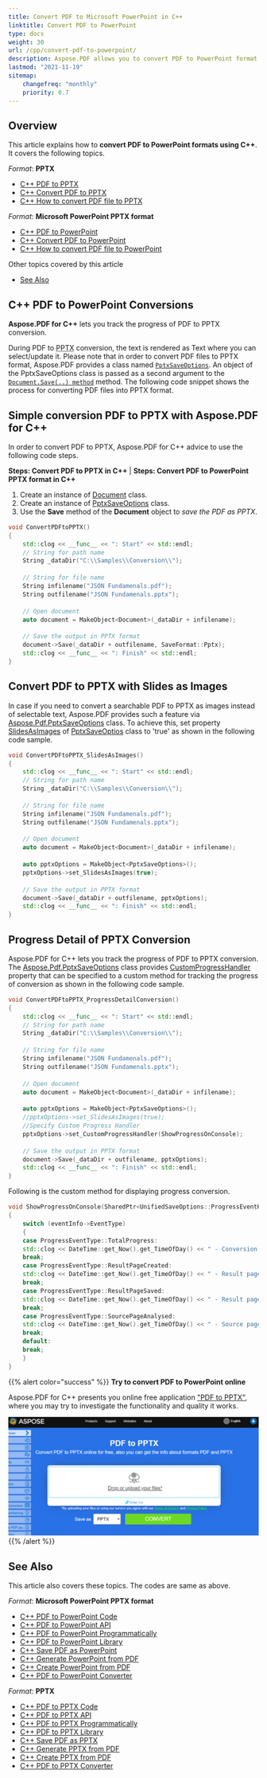 ```yaml
---
title: Convert PDF to Microsoft PowerPoint in C++
linktitle: Convert PDF to PowerPoint
type: docs
weight: 30
url: /cpp/convert-pdf-to-powerpoint/
description: Aspose.PDF allows you to convert PDF to PowerPoint format using C++. There is a possibility to convert PDF to PPTX with Slides as Images.
lastmod: "2021-11-19"
sitemap:
    changefreq: "monthly"
    priority: 0.7
---
```

## Overview

This article explains how to **convert PDF to PowerPoint formats using C++**. It covers the following topics.

_Format_: **PPTX**
- [C++ PDF to PPTX](#cpp-pdf-to-pptx)
- [C++ Convert PDF to PPTX](#cpp-pdf-to-pptx)
- [C++ How to convert PDF file to PPTX](#cpp-pdf-to-pptx)

_Format_: **Microsoft PowerPoint PPTX format**
- [C++ PDF to PowerPoint](#cpp-pdf-to-powerpoint-pptx)
- [C++ Convert PDF to PowerPoint](#cpp-pdf-to-powerpoint-pptx)
- [C++ How to convert PDF file to PowerPoint](#cpp-pdf-to-powerpoint-pptx)

Other topics covered by this article
- [See Also](#see-also)

## C++ PDF to PowerPoint Conversions

**Aspose.PDF for C++** lets you track the progress of PDF to PPTX conversion.

During PDF to <abbr title="Microsoft PowerPoint 2007 XML Presentation">PPTX</abbr> conversion, the text is rendered as Text where you can select/update it. Please note that in order to convert PDF files to PPTX format, Aspose.PDF provides a class named [`PptxSaveOptions`](https://reference.aspose.com/pdf/cpp/class/aspose.pdf.pptx_save_options). An object of the PptxSaveOptions class is passed as a second argument to the [`Document.Save(..) method`](https://reference.aspose.com/pdf/cpp/class/aspose.pdf.document#ac082fe8e67b25685fc51d33e804269fa) method. The following code snippet shows the process for converting PDF files into PPTX format.

## Simple conversion PDF to PPTX with Aspose.PDF for C++

In order to convert PDF to PPTX, Aspose.PDF for C++ advice to use the following code steps.

<a name="cpp-pdf-to-pptx" id="cpp-pdf-to-pptx"><strong>Steps: Convert PDF to PPTX in C++</strong></a> | <a name="cpp-pdf-to-powerpoint-pptx" id="cpp-pdf-to-powerpoint-pptx"><strong>Steps: Convert PDF to PowerPoint PPTX format in C++</strong></a>

1. Create an instance of [Document](https://reference.aspose.com/pdf/cpp/class/aspose.pdf.document) class.
2. Create an instance of [PptxSaveOptions](https://reference.aspose.com/pdf/cpp/class/aspose.pdf.pptx_save_options) class.
3. Use the **Save** method of the **Document** object to _save the PDF as PPTX_.

```cpp
void ConvertPDFtoPPTX()
{
    std::clog << __func__ << ": Start" << std::endl;
    // String for path name
    String _dataDir("C:\\Samples\\Conversion\\");

    // String for file name
    String infilename("JSON Fundamenals.pdf");
    String outfilename("JSON Fundamenals.pptx");

    // Open document
    auto document = MakeObject<Document>(_dataDir + infilename);

    // Save the output in PPTX format
    document->Save(_dataDir + outfilename, SaveFormat::Pptx);
    std::clog << __func__ << ": Finish" << std::endl;
}
```

## Convert PDF to PPTX with Slides as Images

In case if you need to convert a searchable PDF to PPTX as images instead of selectable text, Aspose.PDF provides such a feature via [Aspose.Pdf.PptxSaveOptions](https://reference.aspose.com/pdf/cpp/class/aspose.pdf.pptx_save_options) class. To achieve this, set property [SlidesAsImages](https://reference.aspose.com/pdf/cpp/class/aspose.pdf.pptx_save_options#aeca0659ae24ea7cdeb171d941440dcb2) of [PptxSaveOptios](https://reference.aspose.com/pdf/cpp/class/aspose.pdf.pptx_save_options) class to 'true' as shown in the following code sample.

```cpp
void ConvertPDFtoPPTX_SlidesAsImages()
{
    std::clog << __func__ << ": Start" << std::endl;
    // String for path name
    String _dataDir("C:\\Samples\\Conversion\\");

    // String for file name
    String infilename("JSON Fundamenals.pdf");
    String outfilename("JSON Fundamenals.pptx");

    // Open document
    auto document = MakeObject<Document>(_dataDir + infilename);

    auto pptxOptions = MakeObject<PptxSaveOptions>();
    pptxOptions->set_SlidesAsImages(true);

    // Save the output in PPTX format
    document->Save(_dataDir + outfilename, pptxOptions);
    std::clog << __func__ << ": Finish" << std::endl;
}
```

## Progress Detail of PPTX Conversion

Aspose.PDF for C++ lets you track the progress of PDF to PPTX conversion. The [Aspose.Pdf.PptxSaveOptions](https://reference.aspose.com/pdf/cpp/class/aspose.pdf.pptx_save_options) class provides [CustomProgressHandler](https://reference.aspose.com/pdf/cpp/class/aspose.pdf.pptx_save_options#ac9ad606c4b4d7249c5f299fd8d766474) property that can be specified to a custom method for tracking the progress of conversion as shown in the following code sample.

```cpp
void ConvertPDFtoPPTX_ProgressDetailConversion()
{
    std::clog << __func__ << ": Start" << std::endl;
    // String for path name
    String _dataDir("C:\\Samples\\Conversion\\");

    // String for file name
    String infilename("JSON Fundamenals.pdf");
    String outfilename("JSON Fundamenals.pptx");

    // Open document
    auto document = MakeObject<Document>(_dataDir + infilename);

    auto pptxOptions = MakeObject<PptxSaveOptions>();
    //pptxOptions->set_SlidesAsImages(true);
    //Specify Custom Progress Handler
    pptxOptions->set_CustomProgressHandler(ShowProgressOnConsole);

    // Save the output in PPTX format
    document->Save(_dataDir + outfilename, pptxOptions);
    std::clog << __func__ << ": Finish" << std::endl;
}
```

Following is the custom method for displaying progress conversion.

```cpp
void ShowProgressOnConsole(SharedPtr<UnifiedSaveOptions::ProgressEventHandlerInfo> eventInfo)
{
    switch (eventInfo->EventType)
    {
    case ProgressEventType::TotalProgress:
    std::clog << DateTime::get_Now().get_TimeOfDay() << " - Conversion progress : " << eventInfo->Value << std::endl;
    break;
    case ProgressEventType::ResultPageCreated:
    std::clog << DateTime::get_Now().get_TimeOfDay() << " - Result page's " << eventInfo->Value << " of " << eventInfo->MaxValue << " layout created." << std::endl;
    break;
    case ProgressEventType::ResultPageSaved:
    std::clog << DateTime::get_Now().get_TimeOfDay() << " - Result page's " << eventInfo->Value << " of " << eventInfo->MaxValue << " exported." << std::endl;
    break;
    case ProgressEventType::SourcePageAnalysed:
    std::clog << DateTime::get_Now().get_TimeOfDay() << " - Source page " << eventInfo->Value << " of " << eventInfo->MaxValue << " analyzed." << std::endl;
    break;
    default:
    break;
    }
}
```

{{% alert color="success" %}}
**Try to convert PDF to PowerPoint online**

Aspose.PDF for C++ presents you online free application ["PDF to PPTX"](https://products.aspose.app/pdf/conversion/pdf-to-pptx), where you may try to investigate the functionality and quality it works.

[![Aspose.PDF Convertion PDF to PPTX with Free App](pdf_to_pptx.png)](https://products.aspose.app/pdf/conversion/pdf-to-pptx)
{{% /alert %}}

## See Also

This article also covers these topics. The codes are same as above.

_Format_: **Microsoft PowerPoint PPTX format**
- [C++ PDF to PowerPoint Code](#cpp-pdf-to-powerpoint-pptx)
- [C++ PDF to PowerPoint API](#cpp-pdf-to-powerpoint-pptx)
- [C++ PDF to PowerPoint Programmatically](#cpp-pdf-to-powerpoint-pptx)
- [C++ PDF to PowerPoint Library](#cpp-pdf-to-powerpoint-pptx)
- [C++ Save PDF as PowerPoint](#cpp-pdf-to-powerpoint-pptx)
- [C++ Generate PowerPoint from PDF](#cpp-pdf-to-powerpoint-pptx)
- [C++ Create PowerPoint from PDF](#cpp-pdf-to-powerpoint-pptx)
- [C++ PDF to PowerPoint Converter](#cpp-pdf-to-powerpoint-pptx)

_Format_: **PPTX**
- [C++ PDF to PPTX Code](#cpp-pdf-to-pptx)
- [C++ PDF to PPTX API](#cpp-pdf-to-pptx)
- [C++ PDF to PPTX Programmatically](#cpp-pdf-to-pptx)
- [C++ PDF to PPTX Library](#cpp-pdf-to-pptx)
- [C++ Save PDF as PPTX](#cpp-pdf-to-pptx)
- [C++ Generate PPTX from PDF](#cpp-pdf-to-pptx)
- [C++ Create PPTX from PDF](#cpp-pdf-to-pptx)
- [C++ PDF to PPTX Converter](#cpp-pdf-to-pptx)
